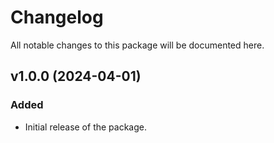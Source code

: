 # Changelog

All notable changes to this package will be documented here.

## v1.0.0 (2024-04-01)
### Added
- Initial release of the package.
